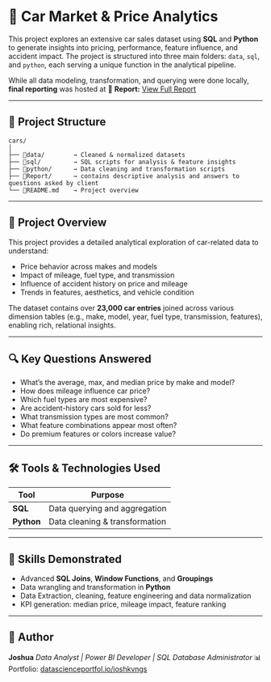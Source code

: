 # 🚗 Car Market & Price Analytics

This project explores an extensive car sales dataset using **SQL** and **Python** to generate insights into pricing, performance, feature influence, and accident impact. The project is structured into three main folders: `data`, `sql`, and `python`, each serving a unique function in the analytical pipeline.

While all data modeling, transformation, and querying were done locally, **final reporting** was hosted at 🔗 **Report:** [View Full Report](https://github.com/Joshkingzz/Cars/blob/main/report.md)

---

## 📁 Project Structure

```
cars/
│
├── 📂data/        → Cleaned & normalized datasets  
├── 📂sql/         → SQL scripts for analysis & feature insights  
├── 📂python/      → Data cleaning and transformation scripts
├── 📂Report/      → contains descriptive analysis and answers to questions asked by client
└── 📂README.md    → Project overview
```

---

## 📌 Project Overview

This project provides a detailed analytical exploration of car-related data to understand:

* Price behavior across makes and models
* Impact of mileage, fuel type, and transmission
* Influence of accident history on price and mileage
* Trends in features, aesthetics, and vehicle condition

The dataset contains over **23,000 car entries** joined across various dimension tables (e.g., make, model, year, fuel type, transmission, features), enabling rich, relational insights.

---

## 🔍 Key Questions Answered

* What’s the average, max, and median price by make and model?
* How does mileage influence car price?
* Which fuel types are most expensive?
* Are accident-history cars sold for less?
* What transmission types are most common?
* What feature combinations appear most often?
* Do premium features or colors increase value?

---

## 🛠 Tools & Technologies Used

| Tool         | Purpose                        |
| ------------ | ------------------------------ |
| **SQL**      | Data querying and aggregation  |
| **Python**   | Data cleaning & transformation |


---

## 🧠 Skills Demonstrated

* Advanced **SQL Joins**, **Window Functions**, and **Groupings**
* Data wrangling and transformation in **Python**
* Data Extraction, cleaning, feature engineering and data normalization
* KPI generation: median price, mileage impact, feature ranking

---

## 👤 Author

**Joshua**
*Data Analyst | Power BI Developer | SQL Database Administrator*
📊 Portfolio: [datascienceportfol.io/joshkvngs](https://www.datascienceportfol.io/joshkvngs)
